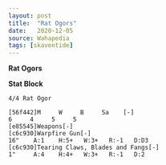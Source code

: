 ```yaml
---
layout: post
title:  "Rat Ogors"
date:   2020-12-05
source: Wahapedia
tags: [skaventide]
---
```


**Rat Ogors**

**Stat Block**
```
4/4 Rat Ogor
```

```
[56f442]M     W     B     Sa    [-]
6     4     5     5     
[e85545]Weapons[-]
[c6c930]Warpfire Gun[-]
16"    A:1    H:5+   W:3+   R:-1   D:D3  
[c6c930]Tearing Claws, Blades and Fangs[-]
1"     A:4    H:4+   W:3+   R:-1   D:2   
```


